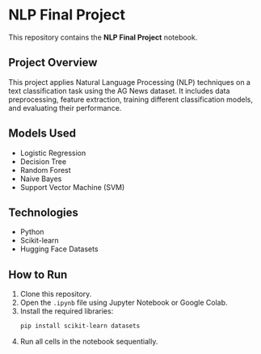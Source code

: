 # NLP Final Project

This repository contains the **NLP Final Project** notebook.

## Project Overview
This project applies Natural Language Processing (NLP) techniques on a text classification task using the AG News dataset. It includes data preprocessing, feature extraction, training different classification models, and evaluating their performance.


## Models Used
- Logistic Regression
- Decision Tree
- Random Forest
- Naive Bayes
- Support Vector Machine (SVM)

## Technologies
- Python
- Scikit-learn
- Hugging Face Datasets

## How to Run
1. Clone this repository.
2. Open the `.ipynb` file using Jupyter Notebook or Google Colab.
3. Install the required libraries:
   ```bash
   pip install scikit-learn datasets
   ```
4. Run all cells in the notebook sequentially.
